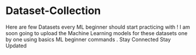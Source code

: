 # Dataset-Collection
Here are few Datasets every ML beginner should start practicing with !
I am soon going to upload the Machine Learning models for these datasets one by one using basics ML beginner commands .
Stay Connected Stay Updated

